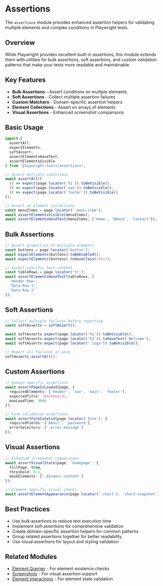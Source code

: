 # Assertions

The `assertions` module provides enhanced assertion helpers for validating multiple elements and complex conditions in Playwright tests.

## Overview

While Playwright provides excellent built-in assertions, this module extends them with utilities for bulk assertions, soft assertions, and custom validation patterns that make your tests more readable and maintainable.

## Key Features

- **Bulk Assertions** - Assert conditions on multiple elements
- **Soft Assertions** - Collect multiple assertion failures
- **Custom Matchers** - Domain-specific assertion helpers
- **Element Collections** - Assert on arrays of elements
- **Visual Assertions** - Enhanced screenshot comparisons

## Basic Usage

```typescript
import { 
  assertAll,
  expectElements,
  softAssert,
  assertElementsHaveText,
  assertElementsVisible 
} from "playwright-tools/assertions";

// Assert multiple conditions
await assertAll([
  () => expect(page.locator('h1')).toBeVisible(),
  () => expect(page.locator('nav')).toBeVisible(),
  () => expect(page.locator('footer')).toBeVisible()
]);

// Assert on element collections
const menuItems = page.locator('.menu-item');
await assertElementsVisible(menuItems);
await assertElementsHaveText(menuItems, ['Home', 'About', 'Contact']);
```

## Bulk Assertions

```typescript
// Assert properties of multiple elements
const buttons = page.locator('button');
await expectElements(buttons).toBeEnabled();
await expectElements(buttons).toHaveClass(/btn/);

// Assert specific text content
const tableRows = page.locator('tr');
await assertElementsHaveText(tableRows, [
  'Header Row',
  'Data Row 1', 
  'Data Row 2'
]);
```

## Soft Assertions

```typescript
// Collect multiple failures before reporting
const softAsserts = softAssert();

await softAsserts.expect(page.locator('h1')).toBeVisible();
await softAsserts.expect(page.locator('h1')).toHaveText('Welcome');
await softAsserts.expect(page.locator('.logo')).toBeVisible();

// Report all failures at once
softAsserts.assertAll();
```

## Custom Assertions

```typescript
// Domain-specific assertions
await assertPageIsLoaded(page, {
  requiredElements: ['header', 'nav', 'main', 'footer'],
  expectedTitle: /Dashboard/,
  maxLoadTime: 3000
});

// Form validation assertions
await assertFormIsValid(page.locator('form'), {
  requiredFields: ['email', 'password'],
  errorSelectors: ['.error-message']
});
```

## Visual Assertions

```typescript
// Enhanced screenshot comparisons
await assertVisualState(page, 'homepage', {
  fullPage: true,
  threshold: 0.1,
  maskElements: ['.dynamic-content']
});

// Element-specific visual checks
await assertElementAppearance(page.locator('.chart'), 'chart-snapshot');
```

## Best Practices

- Use bulk assertions to reduce test execution time
- Implement soft assertions for comprehensive validation
- Create domain-specific assertion helpers for common patterns
- Group related assertions together for better readability
- Use visual assertions for layout and styling validation

## Related Modules

- [Element Queries](./element-queries.md) - For element existence checks
- [Screenshots](./screenshots.md) - For visual assertion support
- [Element Interactions](./interactions.md) - For element state validation